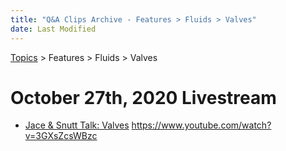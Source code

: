 ```yaml
---
title: "Q&A Clips Archive - Features > Fluids > Valves"
date: Last Modified
---
```

[Topics](../../../topics.md) > Features > Fluids > Valves

# October 27th, 2020 Livestream
* [Jace & Snutt Talk: Valves](../../../transcriptions/yt-3GXsZcsWBzc.md) https://www.youtube.com/watch?v=3GXsZcsWBzc
